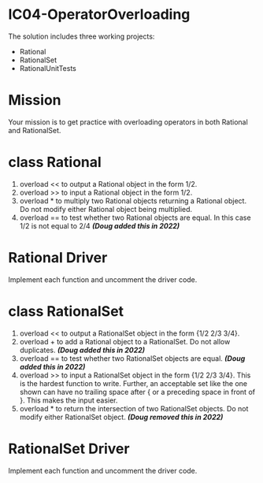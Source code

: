 # IC04-OperatorOverloading
The solution includes three working projects:
- Rational
- RationalSet
- RationalUnitTests

# Mission
Your mission is to get practice with overloading operators in both Rational and
RationalSet.

# class Rational
1.	overload << to output a Rational object in the form 1/2.
2.	overload >> to input a Rational object in the form 1/2.
3.	overload * to multiply two Rational objects returning a Rational object. 
Do not modify either Rational object being multiplied.
4.	overload == to test whether two Rational objects are equal. In this case 1/2 
is not equal to 2/4 ***(Doug added this in 2022)***

# Rational Driver
Implement each function and uncomment the driver code.

# class RationalSet
1.	overload << to output a RationalSet object in the form {1/2 2/3 3/4}.
2.	overload + to add a Rational object to a RationalSet. Do not allow 
duplicates. ***(Doug added this in 2022)***
3.	overload == to test whether two RationalSet objects are equal.  ***(Doug 
added this in 2022)*** 
4.	overload >> to input a RationalSet object in the form {1/2 2/3 3/4}. 
This is the hardest function to write. Further, an acceptable set like the 
one shown can have no trailing space after { or a preceding space in front of }. 
This makes the input easier.
5. overload * to return the intersection of two RationalSet objects. Do not 
modify either RationalSet object.  ***(Doug removed this in 2022)***

# RationalSet Driver
Implement each function and uncomment the driver code.
